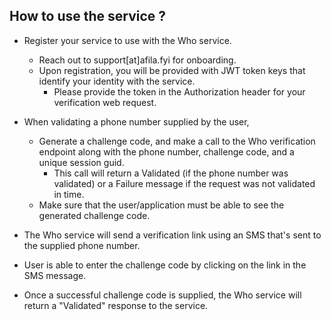 ## How to use the service ? 

- Register your service to use with the Who service. 
  - Reach out to support[at]afila.fyi for onboarding.
  - Upon registration, you will be provided with JWT token keys that identify your identity with the service.
    - Please provide the token in the Authorization header for your verification web request. 

- When validating a phone number supplied by the user,
  - Generate a challenge code, and make a call to the Who verification endpoint along with the phone number, challenge code, and a unique session guid.
    - This call will return a Validated (if the phone number was validated) or a Failure message if the request was not validated in time.
  - Make sure that the user/application must be able to see the generated challenge code.

- The Who service will send a verification link using an SMS that's sent to the supplied phone number. 
- User is able to enter the challenge code by clicking on the link in the SMS message.
- Once a successful challenge code is supplied, the Who service will return a "Validated" response to the service.
